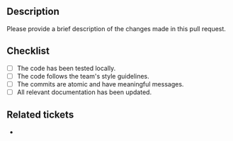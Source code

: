 ## Description

Please provide a brief description of the changes made in this pull request.

## Checklist

- [ ] The code has been tested locally.
- [ ] The code follows the team's style guidelines.
- [ ] The commits are atomic and have meaningful messages.
- [ ] All relevant documentation has been updated.

## Related tickets
- 
